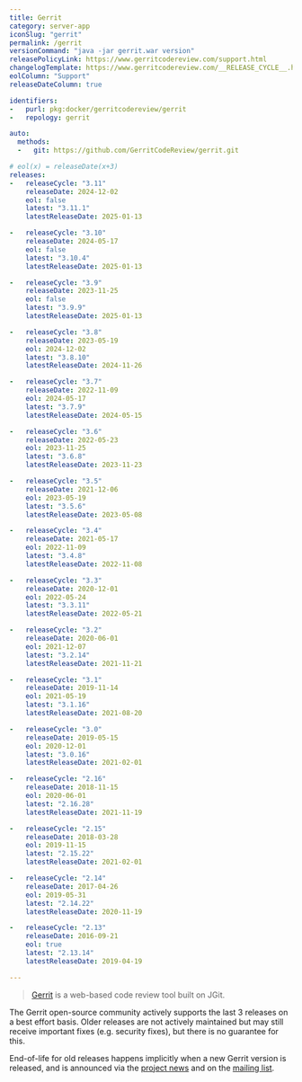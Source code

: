 ```yaml
---
title: Gerrit
category: server-app
iconSlug: "gerrit"
permalink: /gerrit
versionCommand: "java -jar gerrit.war version"
releasePolicyLink: https://www.gerritcodereview.com/support.html
changelogTemplate: https://www.gerritcodereview.com/__RELEASE_CYCLE__.html#{{"__LATEST__"| replace:'.',''}}
eolColumn: "Support"
releaseDateColumn: true

identifiers:
-   purl: pkg:docker/gerritcodereview/gerrit
-   repology: gerrit

auto:
  methods:
  -   git: https://github.com/GerritCodeReview/gerrit.git

# eol(x) = releaseDate(x+3)
releases:
-   releaseCycle: "3.11"
    releaseDate: 2024-12-02
    eol: false
    latest: "3.11.1"
    latestReleaseDate: 2025-01-13

-   releaseCycle: "3.10"
    releaseDate: 2024-05-17
    eol: false
    latest: "3.10.4"
    latestReleaseDate: 2025-01-13

-   releaseCycle: "3.9"
    releaseDate: 2023-11-25
    eol: false
    latest: "3.9.9"
    latestReleaseDate: 2025-01-13

-   releaseCycle: "3.8"
    releaseDate: 2023-05-19
    eol: 2024-12-02
    latest: "3.8.10"
    latestReleaseDate: 2024-11-26

-   releaseCycle: "3.7"
    releaseDate: 2022-11-09
    eol: 2024-05-17
    latest: "3.7.9"
    latestReleaseDate: 2024-05-15

-   releaseCycle: "3.6"
    releaseDate: 2022-05-23
    eol: 2023-11-25
    latest: "3.6.8"
    latestReleaseDate: 2023-11-23

-   releaseCycle: "3.5"
    releaseDate: 2021-12-06
    eol: 2023-05-19
    latest: "3.5.6"
    latestReleaseDate: 2023-05-08

-   releaseCycle: "3.4"
    releaseDate: 2021-05-17
    eol: 2022-11-09
    latest: "3.4.8"
    latestReleaseDate: 2022-11-08

-   releaseCycle: "3.3"
    releaseDate: 2020-12-01
    eol: 2022-05-24
    latest: "3.3.11"
    latestReleaseDate: 2022-05-21

-   releaseCycle: "3.2"
    releaseDate: 2020-06-01
    eol: 2021-12-07
    latest: "3.2.14"
    latestReleaseDate: 2021-11-21

-   releaseCycle: "3.1"
    releaseDate: 2019-11-14
    eol: 2021-05-19
    latest: "3.1.16"
    latestReleaseDate: 2021-08-20

-   releaseCycle: "3.0"
    releaseDate: 2019-05-15
    eol: 2020-12-01
    latest: "3.0.16"
    latestReleaseDate: 2021-02-01

-   releaseCycle: "2.16"
    releaseDate: 2018-11-15
    eol: 2020-06-01
    latest: "2.16.28"
    latestReleaseDate: 2021-11-19

-   releaseCycle: "2.15"
    releaseDate: 2018-03-28
    eol: 2019-11-15
    latest: "2.15.22"
    latestReleaseDate: 2021-02-01

-   releaseCycle: "2.14"
    releaseDate: 2017-04-26
    eol: 2019-05-31
    latest: "2.14.22"
    latestReleaseDate: 2020-11-19

-   releaseCycle: "2.13"
    releaseDate: 2016-09-21
    eol: true
    latest: "2.13.14"
    latestReleaseDate: 2019-04-19

---
```


> [Gerrit](https://www.gerritcodereview.com/) is a web-based code
> review tool built on JGit.

The Gerrit open-source community actively supports the last 3 releases on a best effort
basis. Older releases are not actively maintained but may still receive
important fixes (e.g. security fixes), but there is no guarantee for this.

End-of-life for old releases happens implicitly when a new Gerrit version is
released, and is announced via the [project news](https://www.gerritcodereview.com/news.html)
and on the [mailing list](https://groups.google.com/g/repo-discuss).
